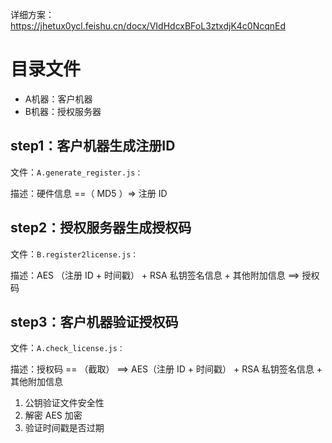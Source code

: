 详细方案：https://jhetux0ycl.feishu.cn/docx/VIdHdcxBFoL3ztxdjK4c0NcqnEd

# 目录文件
- A机器：客户机器
- B机器：授权服务器

## step1：客户机器生成注册ID
文件：`A.generate_register.js：`

描述：硬件信息 ==（ MD5 ）=> 注册 ID

## step2：授权服务器生成授权码
文件：`B.register2license.js：`

描述：AES （注册 ID + 时间戳） + RSA 私钥签名信息 + 其他附加信息 ==> 授权码


## step3：客户机器验证授权码
文件：`A.check_license.js：`

描述：授权码 == （截取） ==> AES（注册 ID + 时间戳） + RSA 私钥签名信息 + 其他附加信息
1. 公钥验证文件安全性
2. 解密 AES 加密
3. 验证时间戳是否过期
